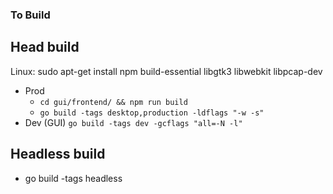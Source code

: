 ### To Build

## Head build

Linux: 
sudo apt-get install npm build-essential libgtk3 libwebkit libpcap-dev
- Prod
  - `cd gui/frontend/ && npm run build`
  - `go build -tags desktop,production -ldflags "-w -s"`
- Dev (GUI) `go build -tags dev -gcflags "all=-N -l"`

## Headless build
- go build -tags headless
